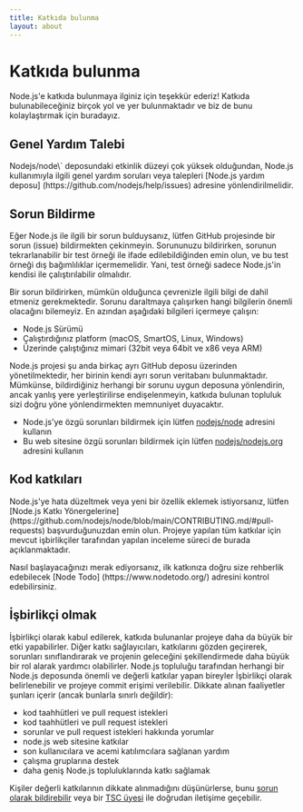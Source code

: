 ```yaml
---
title: Katkıda bulunma
layout: about
---
```


# Katkıda bulunma

Node.js'e katkıda bulunmaya ilginiz için teşekkür ederiz! Katkıda bulunabileceğiniz birçok yol ve yer bulunmaktadır ve biz de bunu kolaylaştırmak için buradayız.

## Genel Yardım Talebi

Nodejs/node\\` deposundaki etkinlik düzeyi çok yüksek olduğundan, Node.js kullanımıyla ilgili genel yardım soruları veya talepleri [Node.js yardım deposu] (https\://github.com/nodejs/help/issues) adresine yönlendirilmelidir.

## Sorun Bildirme

Eğer Node.js ile ilgili bir sorun bulduysanız, lütfen GitHub projesinde bir sorun (issue) bildirmekten çekinmeyin. Sorununuzu bildirirken, sorunun tekrarlanabilir bir test örneği ile ifade edilebildiğinden emin olun, ve bu test örneği dış bağımlılıklar içermemelidir. Yani, test örneği sadece Node.js'in kendisi ile çalıştırılabilir olmalıdır.

Bir sorun bildirirken, mümkün olduğunca çevrenizle ilgili bilgi de dahil etmeniz gerekmektedir. Sorunu daraltmaya çalışırken hangi bilgilerin önemli olacağını bilemeyiz. En azından aşağıdaki bilgileri içermeye çalışın:

- Node.js Sürümü
- Çalıştırdığınız platform (macOS, SmartOS, Linux, Windows)
- Üzerinde çalıştığınız mimari (32bit veya 64bit ve x86 veya ARM)

Node.js projesi şu anda birkaç ayrı GitHub deposu üzerinden yönetilmektedir, her birinin kendi ayrı sorun veritabanı bulunmaktadır. Mümkünse, bildirdiğiniz herhangi bir sorunu uygun deposuna yönlendirin, ancak yanlış yere yerleştirilirse endişelenmeyin, katkıda bulunan topluluk sizi doğru yöne yönlendirmekten memnuniyet duyacaktır.

- Node.js'ye özgü sorunları bildirmek için lütfen [nodejs/node](https://github.com/nodejs/node) adresini kullanın
- Bu web sitesine özgü sorunları bildirmek için lütfen [nodejs/nodejs.org](https://github.com/nodejs/nodejs.org/issues) adresini kullanın

## Kod katkıları

Node.js'ye hata düzeltmek veya yeni bir özellik eklemek istiyorsanız, lütfen [Node.js Katkı Yönergelerine] (https\://github.com/nodejs/node/blob/main/CONTRIBUTING.md/#pull-requests) başvurduğunuzdan emin olun. Projeye yapılan tüm katkılar için mevcut işbirlikçiler tarafından yapılan inceleme süreci de burada açıklanmaktadır.

Nasıl başlayacağınızı merak ediyorsanız, ilk katkınıza doğru size rehberlik edebilecek [Node Todo] (https\://www\.nodetodo.org/) adresini kontrol edebilirsiniz.

## İşbirlikçi olmak

İşbirlikçi olarak kabul edilerek, katkıda bulunanlar projeye daha da büyük bir etki yapabilirler. Diğer katkı sağlayıcıları, katkılarını gözden geçirerek, sorunları sınıflandırarak ve projenin geleceğini şekillendirmede daha büyük bir rol alarak yardımcı olabilirler. Node.js topluluğu tarafından herhangi bir Node.js deposunda önemli ve değerli katkılar yapan bireyler İşbirlikçi olarak belirlenebilir ve projeye commit erişimi verilebilir. Dikkate alınan faaliyetler şunları içerir (ancak bunlarla sınırlı değildir):

- kod taahhütleri ve pull request istekleri
- kod taahhütleri ve pull request istekleri
- sorunlar ve pull request istekleri hakkında yorumlar
- node.js web sitesine katkılar
- son kullanıcılara ve acemi katılımcılara sağlanan yardım
- çalışma gruplarına destek
- daha geniş Node.js topluluklarında katkı sağlamak

Kişiler değerli katkılarının dikkate alınmadığını düşünürlerse, bunu <a href="https://github.com/nodejs/TSC/issues">sorun olarak bildirebilir</a> veya bir <a href="https://github.com/nodejs/node#tsc-technical-steering-committee">TSC üyesi</a> ile doğrudan iletişime geçebilir.
